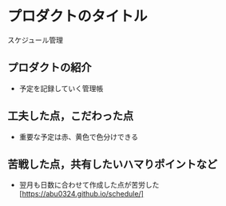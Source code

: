 # プロダクトのタイトル
スケジュール管理
## プロダクトの紹介

- 予定を記録していく管理帳

## 工夫した点，こだわった点

- 重要な予定は赤、黄色で色分けできる

## 苦戦した点，共有したいハマりポイントなど

- 翌月も日数に合わせて作成した点が苦労した
[https://abu0324.github.io/schedule/]